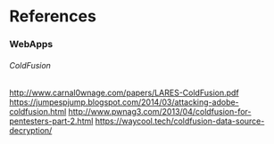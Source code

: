 # References

### WebApps

###### ColdFusion

http://www.carnal0wnage.com/papers/LARES-ColdFusion.pdf
https://jumpespjump.blogspot.com/2014/03/attacking-adobe-coldfusion.html
http://www.pwnag3.com/2013/04/coldfusion-for-pentesters-part-2.html
https://waycool.tech/coldfusion-data-source-decryption/
